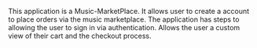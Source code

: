 This application is a Music-MarketPlace.
It allows user to create a account to place orders via the music marketplace.
The application has steps to allowing the user to sign in via authentication.
Allows the user a custom view of their cart and the checkout process.

